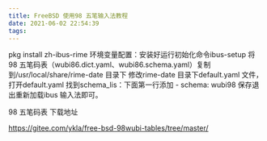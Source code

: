 ```yaml
---
title: FreeBSD 使用98 五笔输入法教程
date: 2021-06-02 22:54:39
tags:
---
```


pkg install zh-ibus-rime
环境变量配置：安装好运行初始化命令ibus-setup
将98 五笔码表（wubi86.dict.yaml、wubi86.schema.yaml）复制到/usr/local/share/rime-date 目录下
修改rime-date 目录下default.yaml 文件，打开default.yaml 找到schema_lis：下面第一行添加 - schema: wubi98 保存退出重新加载ibus 输入法即可。
 
 
98 五笔码表 下载地址

https://gitee.com/ykla/free-bsd-98wubi-tables/tree/master/
